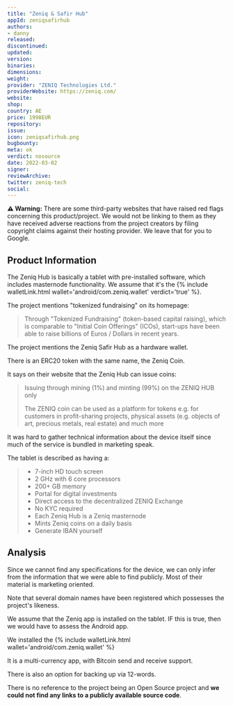 ```yaml
---
title: "Zeniq & Safir Hub"
appId: zeniqsafirhub
authors:
- danny
released: 
discontinued: 
updated: 
version: 
binaries: 
dimensions: 
weight: 
provider: "ZENIQ Technologies Ltd."
providerWebsite: https://zeniq.com/
website: 
shop: 
country: AE
price: 1998EUR
repository: 
issue: 
icon: zeniqsafirhub.png
bugbounty: 
meta: ok
verdict: nosource
date: 2022-03-02
signer: 
reviewArchive: 
twitter: zeniq-tech
social: 
---
```


**⚠️ Warning:** There are some third-party websites that have raised red flags concerning this product/project. We would not be linking to them as they have received adverse reactions from the project creators by filing copyright claims against their hosting provider. We leave that for you to Google.

## Product Information 

The Zeniq Hub is basically a tablet with pre-installed software, which includes masternode functionality. We assume that it's the {% include walletLink.html wallet='android/com.zeniq.wallet' verdict='true' %}.

The project mentions "tokenized fundraising" on its homepage:

> Through "Tokenized Fundraising" (token-based capital raising), which is comparable to "Initial Coin Offerings" (ICOs), start-ups have been able to raise billions of Euros / Dollars in recent years.

The project mentions the Zeniq Safir Hub as a hardware wallet.

There is an ERC20 token with the same name, the Zeniq Coin. 

It says on their website that the Zeniq Hub can issue coins:

> Issuing through mining (1%) and minting (99%) on the ZENIQ HUB only
>
> The ZENIQ coin can be used as a platform for tokens e.g. for customers in profit-sharing projects, physical assets (e.g. objects of art, precious metals, real estate) and much more

It was hard to gather technical information about the device itself since much of the service is bundled in marketing speak. 

The tablet is described as having a: 

> - 7-inch HD touch screen
> - 2 GHz with 6 core processors
> - 200+ GB memory
> - Portal for digital investments
> - Direct access to the decentralized ZENIQ Exchange
> - No KYC required
> - Each Zeniq Hub is a Zeniq masternode
> - Mints Zeniq coins on a daily basis
> - Generate IBAN yourself

## Analysis 

Since we cannot find any specifications for the device, we can only infer from the information that we were able to find publicly. Most of their material is marketing oriented. 

Note that several domain names have been registered which possesses the project's likeness.

We assume that the Zeniq app is installed on the tablet. IF this is true, then we would have to assess the Android app. 

We installed the {% include walletLink.html wallet='android/com.zeniq.wallet' %}

It is a multi-currency app, with Bitcoin send and receive support. 

There is also an option for backing up via 12-words. 

There is no reference to the project being an Open Source project and **we could not find any links to a publicly available source code**.


